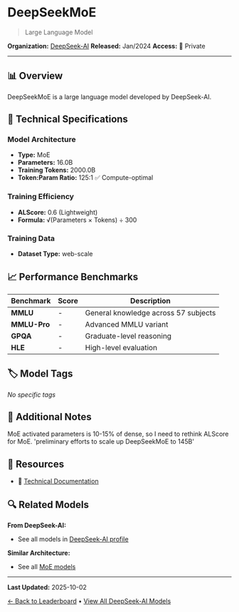 # DeepSeekMoE

> Large Language Model

**Organization:** [DeepSeek-AI](../../labs/deepseek-ai.md)
**Released:** Jan/2024
**Access:** 🔴 Private

---

## 📊 Overview

DeepSeekMoE is a large language model developed by DeepSeek-AI.

## 🔧 Technical Specifications

### Model Architecture
- **Type:** MoE
- **Parameters:** 16.0B
- **Training Tokens:** 2000.0B
- **Token:Param Ratio:** 125:1 ✅ Compute-optimal

### Training Efficiency
- **ALScore:** 0.6 (Lightweight)
- **Formula:** √(Parameters × Tokens) ÷ 300

### Training Data
- **Dataset Type:** web-scale

## 📈 Performance Benchmarks

| Benchmark | Score | Description |
|-----------|-------|-------------|
| **MMLU** | - | General knowledge across 57 subjects |
| **MMLU-Pro** | - | Advanced MMLU variant |
| **GPQA** | - | Graduate-level reasoning |
| **HLE** | - | High-level evaluation |

## 🏷️ Model Tags

_No specific tags_

## 📝 Additional Notes

MoE activated parameters is 10-15% of dense, so I need to rethink ALScore for MoE. 'preliminary efforts to scale up DeepSeekMoE to 145B'

## 🔗 Resources

- 📄 [Technical Documentation](https://arxiv.org/abs/2401.06066)

## 🔍 Related Models

**From DeepSeek-AI:**
- See all models in [DeepSeek-AI profile](../../labs/deepseek-ai.md)

**Similar Architecture:**
- See all [MoE models](../../architectures/moe.md)

---

**Last Updated:** 2025-10-02

[← Back to Leaderboard](../../README.md) • [View All DeepSeek-AI Models](../../labs/deepseek-ai.md)
